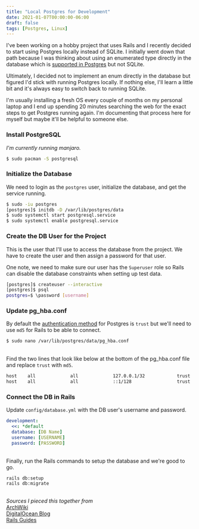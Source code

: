 ```yaml
---
title: "Local Postgres for Development"
date: 2021-01-07T00:00:00-06:00
draft: false
tags: [Postgres, Linux]
---
```


I've been working on a hobby project that uses Rails and I recently decided to start using Postgres locally instead of SQLite.  I initially went down that path because I was thinking about using an enumerated type directly in the database which is [supported in Postgres](https://www.postgresql.org/docs/9.1/datatype-enum.html) but not SQLite.

Ultimately, I decided not to implement an enum directly in the database but figured I'd stick with running Postgres locally.  If nothing else, I'll learn a little bit and it's always easy to switch back to running SQLite.

I'm usually installing a fresh OS every couple of months on my personal laptop and I end up spending 20 minutes searching the web for the exact steps to get Postgres running again.  I'm documenting that process here for myself but maybe it'll be helpful to someone else.



### Install PostgreSQL
_I'm currently running manjaro._

```bash
$ sudo pacman -S postgresql
```

### Initialize the Database
We need to login as the `postgres` user, initialize the database, and get the service running.

```bash
$ sudo -iu postgres
[postgres]$ initdb -D /var/lib/postgres/data
$ sudo systemctl start postgresql.service
$ sudo systemctl enable postgresql.service
```

### Create the DB User for the Project
This is the user that I'll use to access the database from the project.  We have to create the user and then assign a password for that user.

One note, we need to make sure our user has the `Superuser` role so Rails can disable the database constraints when setting up test data.

```bash
[postgres]$ createuser --interactive
[postgres]$ psql
postgres=$ \password [username]
```

### Update pg_hba.conf
By default the [authentication method](https://www.postgresql.org/docs/9.1/auth-methods.html) for Postgres is `trust` but we'll need to use `md5` for Rails to be able to connect.

```bash
$ sudo nano /var/lib/postgres/data/pg_hba.conf
```
\
Find the two lines that look like below at the bottom of the pg_hba.conf file and replace `trust` with `md5`.

```bash
host    all             all             127.0.0.1/32            trust
host    all             all             ::1/128                 trust
```

### Connect the DB in Rails
Update `config/database.yml` with the DB user's username and password.

```yaml
development:
  <<: *default
  database: [DB Name]
  username: [USERNAME]
  password: [PASSWORD]
```
  
\
Finally, run the Rails commands to setup the database and we're good to go.

```
rails db:setup
rails db:migrate
```  
\
_Sources I pieced this together from_\
[ArchWiki](https://wiki.archlinux.org/index.php/PostgreSQL#Installation)\
[DigitalOcean Blog](https://www.digitalocean.com/community/tutorials/how-to-use-postgresql-with-your-ruby-on-rails-application-on-centos-7)\
[Rails Guides](https://guides.rubyonrails.org/testing.html#the-low-down-on-fixtures)